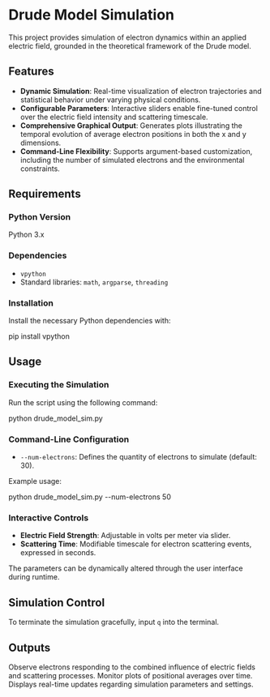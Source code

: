 Drude Model Simulation
================================

This project provides simulation of electron dynamics within an applied electric field, grounded in the theoretical framework of the Drude model.

## Features

* **Dynamic Simulation**: Real-time visualization of electron trajectories and statistical behavior under varying physical conditions.
* **Configurable Parameters**: Interactive sliders enable fine-tuned control over the electric field intensity and scattering timescale.
* **Comprehensive Graphical Output**: Generates plots illustrating the temporal evolution of average electron positions in both the x and y dimensions.
* **Command-Line Flexibility**: Supports argument-based customization, including the number of simulated electrons and the environmental constraints.

## Requirements

### Python Version
Python 3.x

### Dependencies

* `vpython`
* Standard libraries: `math`, `argparse`, `threading`

### Installation

Install the necessary Python dependencies with:

pip install vpython

## Usage

### Executing the Simulation

Run the script using the following command:

python drude_model_sim.py

### Command-Line Configuration

* `--num-electrons`: Defines the quantity of electrons to simulate (default: 30).

Example usage:

python drude_model_sim.py --num-electrons 50

### Interactive Controls

* **Electric Field Strength**: Adjustable in volts per meter via slider.
* **Scattering Time**: Modifiable timescale for electron scattering events, expressed in seconds.

The parameters can be dynamically altered through the user interface during runtime.

## Simulation Control

To terminate the simulation gracefully, input `q` into the terminal.

## Outputs

Observe electrons responding to the combined influence of electric fields and scattering processes. Monitor plots of positional averages over time. Displays real-time updates regarding simulation parameters and settings.
